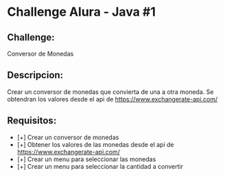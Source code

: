 # Challenge Alura - Java #1

## Challenge:

Conversor de Monedas

## Descripcion:

Crear un conversor de monedas que convierta de una a otra moneda.
Se obtendran los valores desde el api de https://www.exchangerate-api.com/

## Requisitos:
- [+] Crear un conversor de monedas
- [+] Obtener los valores de las monedas desde el api de https://www.exchangerate-api.com/
- [+] Crear un menu para seleccionar las monedas
- [+] Crear un menu para seleccionar la cantidad a convertir
